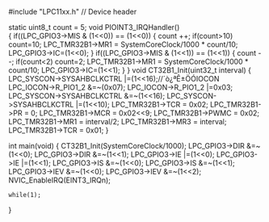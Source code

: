 #include "LPC11xx.h"                    // Device header

static uint8_t count = 5;
void PIOINT3_IRQHandler()               
{
	if((LPC_GPIO3->MIS & (1<<0)) == (1<<0))
	{
		count ++;
		if(count>10) count=10;
		LPC_TMR32B1->MR1 = SystemCoreClock/1000 * count/10;
		LPC_GPIO3->IC=(1<<0);
	}
	if((LPC_GPIO3->MIS & (1<<1)) == (1<<1))
	{
		count --;
		if(count<2) count=2;
		LPC_TMR32B1->MR1 = SystemCoreClock/1000 * count/10;
		LPC_GPIO3->IC=(1<<1);
	}
}
void CT32B1_Init(uint32_t interval)
{
	LPC_SYSCON->SYSAHBCLKCTRL |=(1<<16);//´ò¿ªÊ±ÖÓIOCON
	LPC_IOCON->R_PIO1_2 &=~(0x07);
	LPC_IOCON->R_PIO1_2 |=0x03;
	LPC_SYSCON->SYSAHBCLKCTRL &=~(1<<16);
	LPC_SYSCON->SYSAHBCLKCTRL |=(1<<10);
	LPC_TMR32B1->TCR = 0x02;
	LPC_TMR32B1->PR = 0;
	LPC_TMR32B1->MCR = 0x02<<9;
	LPC_TMR32B1->PWMC = 0x02;
	LPC_TMR32B1->MR1 = interval/2;
	LPC_TMR32B1->MR3 = interval;
	LPC_TMR32B1->TCR = 0x01;
}

int main(void)
{
	CT32B1_Init(SystemCoreClock/1000);
	LPC_GPIO3->DIR &=~(1<<0);
	LPC_GPIO3->DIR &=~(1<<1);
	LPC_GPIO3->IE |=(1<<0);
	LPC_GPIO3->IE |=(1<<1);
	LPC_GPIO3->IS &=~(1<<0);
	LPC_GPIO3->IS &=~(1<<1);
	LPC_GPIO3->IEV &=~(1<<0);
	LPC_GPIO3->IEV &=~(1<<2);
		NVIC_EnableIRQ(EINT3_IRQn);

	
	while(1);
	
}
